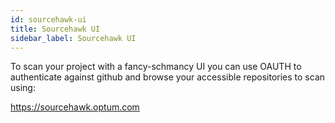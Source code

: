 ```yaml
---
id: sourcehawk-ui
title: Sourcehawk UI
sidebar_label: Sourcehawk UI
---
```


To scan your project with a fancy-schmancy UI you can use OAUTH to authenticate against github and browse your accessible repositories to scan using:

https://sourcehawk.optum.com
